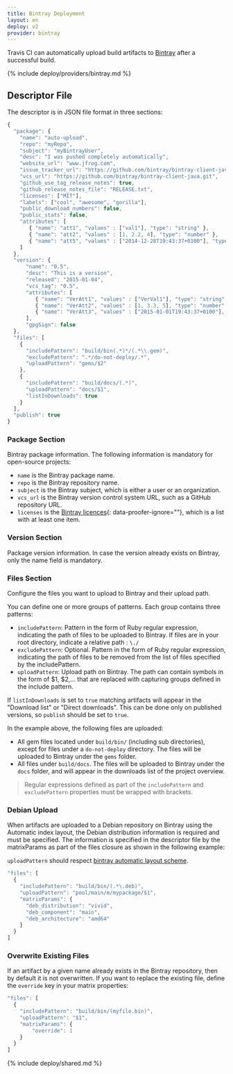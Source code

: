 ```yaml
---
title: Bintray Deployment
layout: en
deploy: v2
provider: bintray
---
```


Travis CI can automatically upload build artifacts to [Bintray](https://bintray.com/)
after a successful build.

{% include deploy/providers/bintray.md %}

## Descriptor File

The descriptor is in JSON file format in three sections:

```js
{
  "package": {
    "name": "auto-upload",
    "repo": "myRepo",
    "subject": "myBintrayUser",
    "desc": "I was pushed completely automatically",
    "website_url": "www.jfrog.com",
    "issue_tracker_url": "https://github.com/bintray/bintray-client-java/issues",
    "vcs_url": "https://github.com/bintray/bintray-client-java.git",
    "github_use_tag_release_notes": true,
    "github_release_notes_file": "RELEASE.txt",
    "licenses": ["MIT"],
    "labels": ["cool", "awesome", "gorilla"],
    "public_download_numbers": false,
    "public_stats": false,
    "attributes": [
       { "name": "att1", "values" : ["val1"], "type": "string" },
       { "name": "att2", "values" : [1, 2.2, 4], "type": "number" },
       { "name": "att5", "values" : ["2014-12-28T19:43:37+0100"], "type": "date" }
    ]
  },
  "version": {
      "name": "0.5",
      "desc": "This is a version",
      "released": "2015-01-04",
      "vcs_tag": "0.5",
      "attributes": [
         { "name": "VerAtt1", "values" : ["VerVal1"], "type": "string" },
         { "name": "VerAtt2", "values" : [1, 3.3, 5], "type": "number" },
         { "name": "VerAtt3", "values" : ["2015-01-01T19:43:37+0100"], "type": "date" }
      ],
      "gpgSign": false
  },
  "files": [
    {
      "includePattern": "build/bin(.*)*/(.*\\.gem)",
      "excludePattern": ".*/do-not-deploy/.*",
      "uploadPattern": "gems/$2"
    },
    {
      "includePattern": "build/docs/(.*)",
      "uploadPattern": "docs/$1",
      "listInDownloads": true
    }
  ],
  "publish": true
}
```

### Package Section

Bintray package information. The following information is mandatory for open-source projects:

- `name` is the Bintray package name.
- `repo` is the Bintray repository name.
- `subject` is the Bintray subject, which is either a user or an organization.
- `vcs_url` is the Bintray version control system URL, such as a GitHub repository URL.
- `licenses` is the [Bintray licences](https://bintray.com/docs/api/#_licenses){: data-proofer-ignore=""}, which is a list with at least one item.

### Version Section

Package version information. In case the version already exists on Bintray, only the name field is mandatory.

### Files Section

Configure the files you want to upload to Bintray and their upload path.

You can define one or more groups of patterns. Each group contains three patterns:

* `includePattern`: Pattern in the form of Ruby regular expression, indicating
  the path of files to be uploaded to Bintray. If files are in your root
  directory, indicate a relative path : `\./`
* `excludePattern`: Optional. Pattern in the form of Ruby regular expression,
  indicating the path of files to be removed from the list of files specified
  by the includePattern.
* `uploadPattern`: Upload path on Bintray. The path can contain symbols in the
  form of $1, $2,... that are replaced with capturing groups defined in the
  include pattern.

If `listInDownloads` is set to `true` matching artifacts will appear in the
"Download list" or "Direct downloads". This can be done only on published
versions, so `publish` should be set to `true`.

In the example above, the following files are uploaded:

* All gem files located under `build/bin/` (including sub directories), except
  for files under a `do-not-deploy` directory. The files will be uploaded to
  Bintray under the `gems` folder.
* All files under `build/docs`. The files will be uploaded to Bintray under the
  `docs` folder, and will appear in the downloads list of the project overview.

> Regular expressions defined as part of the `includePattern` and
`excludePattern` properties must be wrapped with brackets.

### Debian Upload

When artifacts are uploaded to a Debian repository on Bintray using the
Automatic index layout, the Debian distribution information is required and
must be specified. The information is specified in the descriptor file by the
matrixParams as part of the files closure as shown in the following example:

`uploadPattern` should respect [bintray automatic layout scheme](https://blog.bintray.com/category/packages-metadata/).

```js
"files": [
  {
    "includePattern": "build/bin/(.*\.deb)",
    "uploadPattern": "pool/main/m/mypackage/$1",
    "matrixParams": {
      "deb_distribution": "vivid",
      "deb_component": "main",
      "deb_architecture": "amd64"
    }
  }
]
```

### Overwrite Existing Files

If an artifact by a given name already exists in the Bintray repository, then
by default it is not overwritten. If you want to replace the existing file,
define the `override` key in your matrix properties:

```js
"files": [
  {
    "includePattern": "build/bin/(myfile.bin)",
    "uploadPattern": "$1",
    "matrixParams": {
        "override": 1
    }
  }
]
```

{% include deploy/shared.md %}
